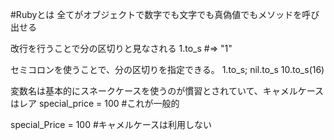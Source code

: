 #Rubyとは
全てがオブジェクトで数字でも文字でも真偽値でもメソッドを呼び出せる

改行を行うことで分の区切りと見なされる
1.to_s #=> "1"

セミコロンを使うことで、分の区切りを指定できる。
1.to_s; nil.to_s 10.to_s(16)

変数名は基本的にスネークケースを使うのが慣習とされていて、キャメルケースはレア
special_price = 100 #これが一般的

special_Price = 100 #キャメルケースは利用しない
